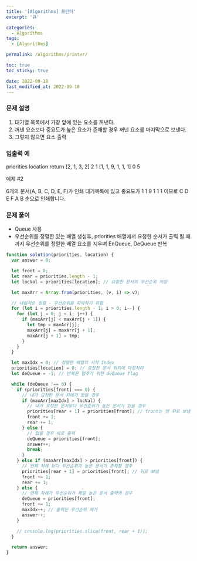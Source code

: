 ```yaml
---
title: '[Algorithms] 프린터'
excerpt: '큐'

categories:
  - Algorithms
tags:
  - [Algorithms]

permalink: /Algorithms/printer/

toc: true
toc_sticky: true

date: 2022-09-18
last_modified_at: 2022-09-18
---
```


### 문제 설명

1. 대기열 목록에서 가장 앞에 있는 요소를 꺼낸다.
2. 꺼낸 요소보다 중요도가 높은 요소가 존재할 경우 꺼낸 요소를 마지막으로 보낸다.
3. 그렇지 않으면 요소 출력

### 입출력 예

priorities location return
[2, 1, 3, 2] 2 1
[1, 1, 9, 1, 1, 1] 0 5

예제 #2

6개의 문서(A, B, C, D, E, F)가 인쇄 대기목록에 있고 중요도가 1 1 9 1 1 1 이므로 C D E F A B 순으로 인쇄합니다.

### 문제 풀이

- Queue 사용
- 우선순위를 정렬한 있는 배열 생성후, priorities 배열에서 요청한 순서가 출력 될 때까지 우선순위를 정렬한 배열 요소를 지우며 EnQueue, DeQueue 반복

```jsx
function solution(priorities, location) {
  var answer = 0;

  let front = 0;
  let rear = priorities.length - 1;
  let locVal = priorities[location]; // 요청한 문서의 우선순위 저장

  let maxArr = Array.from(priorities, (v, i) => v);

  // 내림차순 정렬 - 우선순위을 파악하기 위함
  for (let i = priorities.length - 1; i > 0; i--) {
    for (let j = 0; j < i; j++) {
      if (maxArr[j] < maxArr[j + 1]) {
        let tmp = maxArr[j];
        maxArr[j] = maxArr[j + 1];
        maxArr[j + 1] = tmp;
      }
    }
  }

  let maxIdx = 0; // 정렬한 배열의 시작 Index
  priorities[location] = 0; // 요청한 문서 위치에 마킹처리
  let deQueue = -1; // 반복문 멈추기 위한 deQueue flag

  while (deQueue !== 0) {
    if (priorities[front] === 0) {
      // 내가 요청한 문서 차례가 왔을 경우
      if (maxArr[maxIdx] > locVal) {
        // 내가 요청한 문서보다 우선순위가 높은 문서가 있을 경우
        priorities[rear + 1] = priorities[front]; // front는 맨 뒤로 보냄
        front += 1;
        rear += 1;
      } else {
        // 없을 경우 바로 출력
        deQueue = priorities[front];
        answer++;
        break;
      }
    } else if (maxArr[maxIdx] > priorities[front]) {
      // 현재 차례 보다 우선순위가 높은 문서가 존재할 경우
      priorities[rear + 1] = priorities[front]; // 뒤로 보냄
      front += 1;
      rear += 1;
    } else {
      // 현재 차례가 우선순위가 제일 높은 문서 출력의 경우
      deQueue = priorities[front];
      front += 1;
      maxIdx++; // 출력된 우선순위 제거
      answer++;
    }

    // console.log(priorities.slice(front, rear + 1));
  }

  return answer;
}
```
